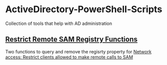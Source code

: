 # ActiveDirectory-PowerShell-Scripts
Collection of tools that help with AD administration

## [Restrict Remote SAM Registry Functions](RestrictRemoteSAM_Registry_Functions)
Two functions to query and remove the regisrty property for [Network access: Restrict clients allowed to make remote calls to SAM](https://docs.microsoft.com/en-us/windows/security/threat-protection/security-policy-settings/network-access-restrict-clients-allowed-to-make-remote-sam-calls)